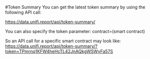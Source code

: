 #Token Summary
You can get the latest token summary by using the following API call:

https://data.unifi.report/api/token-summary/


You can also specify the token parameter:
contract=(smart contract)

So an API call for a specific smart contract may look like:
https://data.unifi.report/api/token-summary/?token=TPmrnq1KFW4heHcTL42JnAQkgWSWyFa57S
